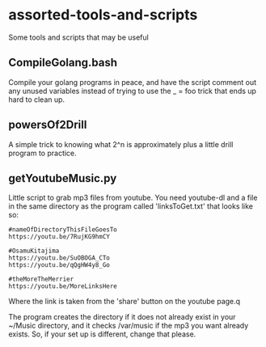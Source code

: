 # assorted-tools-and-scripts
Some tools and scripts that may be useful

## CompileGolang.bash
Compile your golang programs in peace, and have the script comment out any unused variables instead of trying to use the _ = foo trick that ends up hard to clean up.

## powersOf2Drill
A simple trick to knowing what 2^n is approximately plus a little drill program to practice.  

## getYoutubeMusic.py
Little script to grab mp3 files from youtube.  You need youtube-dl and a file in the same directory as the program called 'linksToGet.txt' that looks like so:
```
#nameOfDirectoryThisFileGoesTo
https://youtu.be/7RujKG9hmCY

#OsamuKitajima
https://youtu.be/SuOBOGA_CTo
https://youtu.be/qQgHW4y8_Go

#theMoreTheMerrier
https://youtu.be/MoreLinksHere
```
Where the link is taken from the 'share' button on the youtube page.q

The program creates the directory if it does not already exist in your ~/Music directory, and it checks /var/music if the mp3 you want already exists.  So, if your set up is different, change that please.
